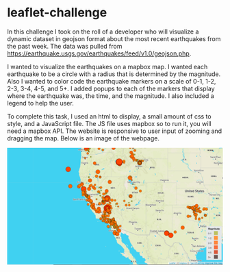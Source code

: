 # leaflet-challenge

In this challenge I took on the roll of a developer who will visualize a dynamic dataset in geojson format about the most recent earthquakes from the past week. The data was pulled from https://earthquake.usgs.gov/earthquakes/feed/v1.0/geojson.php. 

I wanted to visualize the earthquakes on a mapbox map. I wanted each earthquake to be a circle with a radius that is determined by the magnitude. Also I wanted to color code the earthquake markers on a scale of 0-1, 1-2, 2-3, 3-4, 4-5, and 5+. I added popups to each of the markers that display where the earthquake was, the time, and the magnitude. I also included a legend to help the user. 

To complete this task, I used an html to display, a small amount of css to style, and a JavaScript file. The JS file uses mapbox so to run it, you will need a mapbox API. The website is responsive to user input of zooming and dragging the map. Below is an image of the webpage. 

<img src= "/Images/screenshot.png" width="800">
